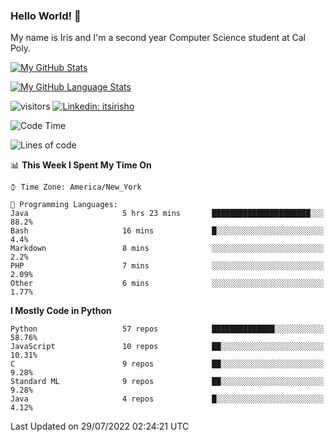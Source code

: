 ### Hello World! 👋

My name is Iris and I'm a second year Computer Science student at Cal Poly. 


[![My GitHub Stats](https://github-readme-stats.vercel.app/api?username=sleepyStick&show_icons=true&&count_private=true&include_all_commits=true&theme=buefy)]()

[![My GitHub Language Stats](https://github-readme-stats.vercel.app/api/top-langs/?username=sleepyStick&langs_count=5&theme=buefy)]()

![visitors](https://visitor-badge.glitch.me/badge?page_id=sleepyStick.sleepyStick)
[![Linkedin: itsirisho](https://img.shields.io/badge/-itsirisho-informational?style=flat-square&logo=Linkedin&logoColor=white&link=https://www.linkedin.com/in/itsirisho/)](https://www.linkedin.com/in/itsirisho/)

<!--START_SECTION:waka-->
![Code Time](http://img.shields.io/badge/Code%20Time-0%20secs-blue)

![Lines of code](https://img.shields.io/badge/From%20Hello%20World%20I%27ve%20Written-24%20Million%20lines%20of%20code-blue)

📊 **This Week I Spent My Time On** 

```text
⌚︎ Time Zone: America/New_York

💬 Programming Languages: 
Java                     5 hrs 23 mins       ██████████████████████░░░   88.2% 
Bash                     16 mins             █░░░░░░░░░░░░░░░░░░░░░░░░   4.4% 
Markdown                 8 mins              ░░░░░░░░░░░░░░░░░░░░░░░░░   2.2% 
PHP                      7 mins              ░░░░░░░░░░░░░░░░░░░░░░░░░   2.09% 
Other                    6 mins              ░░░░░░░░░░░░░░░░░░░░░░░░░   1.77%

```

**I Mostly Code in Python** 

```text
Python                   57 repos            ██████████████░░░░░░░░░░░   58.76% 
JavaScript               10 repos            ██░░░░░░░░░░░░░░░░░░░░░░░   10.31% 
C                        9 repos             ██░░░░░░░░░░░░░░░░░░░░░░░   9.28% 
Standard ML              9 repos             ██░░░░░░░░░░░░░░░░░░░░░░░   9.28% 
Java                     4 repos             █░░░░░░░░░░░░░░░░░░░░░░░░   4.12%

```



 Last Updated on 29/07/2022 02:24:21 UTC
<!--END_SECTION:waka-->

<!--
**konanyuta/konanyuta** is a ✨ _special_ ✨ repository because its `README.md` (this file) appears on your GitHub profile.

Here are some ideas to get you started:

- 🔭 I’m currently working on ...
- 🌱 I’m currently learning ...
- 👯 I’m looking to collaborate on ...
- 🤔 I’m looking for help with ...
- 💬 Ask me about ...
- 📫 How to reach me: ...
- 😄 Pronouns: ...
- ⚡ Fun fact: ...
-->
